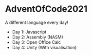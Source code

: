 # AdventOfCode2021
 
A different language every day!

- Day  1: Javascript
- Day  2: Assembly (NASM)
- Day  3: Open Office Calc
- Day  4: Unity (With visualisation)